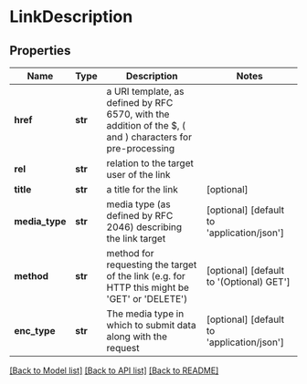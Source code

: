 # LinkDescription

## Properties
Name | Type | Description | Notes
------------ | ------------- | ------------- | -------------
**href** | **str** | a URI template, as defined by RFC 6570, with the addition of the $, ( and ) characters for pre-processing | 
**rel** | **str** | relation to the target user of the link | 
**title** | **str** | a title for the link | [optional] 
**media_type** | **str** | media type (as defined by RFC 2046) describing the link target | [optional] [default to 'application/json']
**method** | **str** | method for requesting the target of the link (e.g. for HTTP this might be &#39;GET&#39; or &#39;DELETE&#39;) | [optional] [default to '(Optional) GET']
**enc_type** | **str** | The media type in which to submit data along with the request | [optional] [default to 'application/json']

[[Back to Model list]](../../swagger-client/README.md#documentation-for-models) [[Back to API list]](../../swagger-client/README.md#documentation-for-api-endpoints) [[Back to README]](../../swagger-client/README.md)


